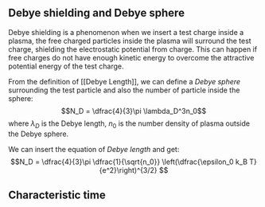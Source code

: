 ## Debye shielding and Debye sphere
Debye shielding is a phenomenon when we insert a test charge inside a plasma, the free charged particles inside the plasma will surround the test charge, shielding the electrostatic potential from charge. This can happen if free charges do not have enough kinetic energy to overcome the attractive potential energy of the test charge. 

From the definition of [[Debye Length]], we can define a *Debye sphere* surrounding the test particle and also the number of particle inside the sphere:
$$N_D = \dfrac{4}{3}\pi \lambda_D^3n_0$$
where $\lambda_D$ is the Debye length, $n_0$ is the number density of plasma outside the Debye sphere.

We can insert the equation of *Debye length* and get:
$$N_D = \dfrac{4}{3}\pi \dfrac{1}{\sqrt{n_0}} \left(\dfrac{\epsilon_0 k_B T}{e^2}\right)^{3/2} $$
## Characteristic time
